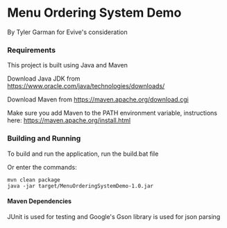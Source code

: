 # Menu Ordering System Demo
By Tyler Garman for Evive's consideration


### Requirements
This project is built using Java and Maven

Download Java JDK from https://www.oracle.com/java/technologies/downloads/

Download Maven from https://maven.apache.org/download.cgi

Make sure you add Maven to the PATH environment variable, instructions here: https://maven.apache.org/install.html


### Building and Running
To build and run the application, run the build.bat file

Or enter the commands:
```
mvn clean package
java -jar target/MenuOrderingSystemDemo-1.0.jar
```

#### Maven Dependencies
JUnit is used for testing and Google's Gson library is used for json parsing
